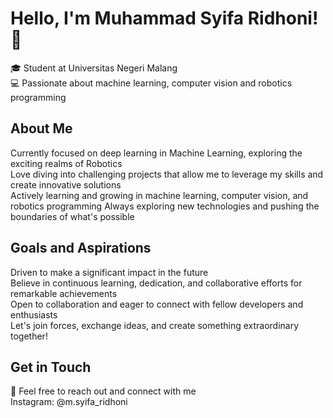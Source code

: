 # Hello, I'm Muhammad Syifa Ridhoni! 👋

🎓 Student at Universitas Negeri Malang  
💻 Passionate about machine learning, computer vision and robotics programming  

## About Me

Currently focused on deep learning in Machine Learning, exploring the exciting realms of Robotics  
Love diving into challenging projects that allow me to leverage my skills and create innovative solutions  
Actively learning and growing in machine learning, computer vision, and robotics programming 
Always exploring new technologies and pushing the boundaries of what's possible

## Goals and Aspirations

Driven to make a significant impact in the future  
Believe in continuous learning, dedication, and collaborative efforts for remarkable achievements  
Open to collaboration and eager to connect with fellow developers and enthusiasts  
Let's join forces, exchange ideas, and create something extraordinary together!

## Get in Touch

📧 Feel free to reach out and connect with me  
Instagram: @m.syifa_ridhoni  



<!--
**Decomox/Decomox** is a ✨ _special_ ✨ repository because its `README.md` (this file) appears on your GitHub profile.

Here are some ideas to get you started:

- 🔭 I’m currently working on ...
- 🌱 I’m currently learning ...
- 👯 I’m looking to collaborate on ...
- 🤔 I’m looking for help with ...
- 💬 Ask me about ...
- 📫 How to reach me: ...
- 😄 Pronouns: ...
- ⚡ Fun fact: ...
-->
